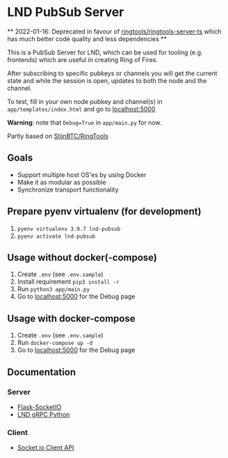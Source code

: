 # LND PubSub Server

** 2022-01-16: Deprecated in favour of [ringtools/ringtools-server-ts](https://github.com/ringtools/ringtools-server-ts)
 which has much better code quality and less dependencies **


This is a PubSub Server for LND, which can be used for tooling (e.g. frontends) which are useful in creating Ring of Fires.

After subscribing to specific pubkeys or channels you will get the current state and while the session is open, updates to both the node and the channel.

To test, fill in your own node pubkey and channel(s) in `app/templates/index.html` and go to [localhost:5000](http://localhost:5000/)

**Warning**: note that `Debug=True` in `app/main.py` for now.

Partly based on [StijnBTC/RingTools](https://github.com/StijnBTC/Ringtools)

## Goals
- Support multiple host OS'es by using Docker
- Make it as modular as possible
- Synchronize transport functionality

## Prepare pyenv virtualenv (for development)
1. `pyenv virtualenv 3.9.7 lnd-pubsub`
2. `pyenv activate lnd-pubsub`

## Usage without docker(-compose)
1. Create `.env` (see `.env.sample`)
2. Install requirement `pip3 install -r`
3. Run `python3 app/main.py`
4. Go to [localhost:5000](http://localhost:5000/) for the Debug page

## Usage with docker-compose
1. Create `.env` (see `.env.sample`)
2. Run `docker-compose up -d`
3. Go to [localhost:5000](http://localhost:5000/) for the Debug page

## Documentation
### Server
- [Flask-SocketIO](https://flask-socketio.readthedocs.io/en/latest/)
- [LND gRPC Python](https://github.com/lightningnetwork/lnd/blob/master/docs/grpc/python.md)

### Client
- [Socket.io Client API](https://socket.io/docs/v4/client-api/)
